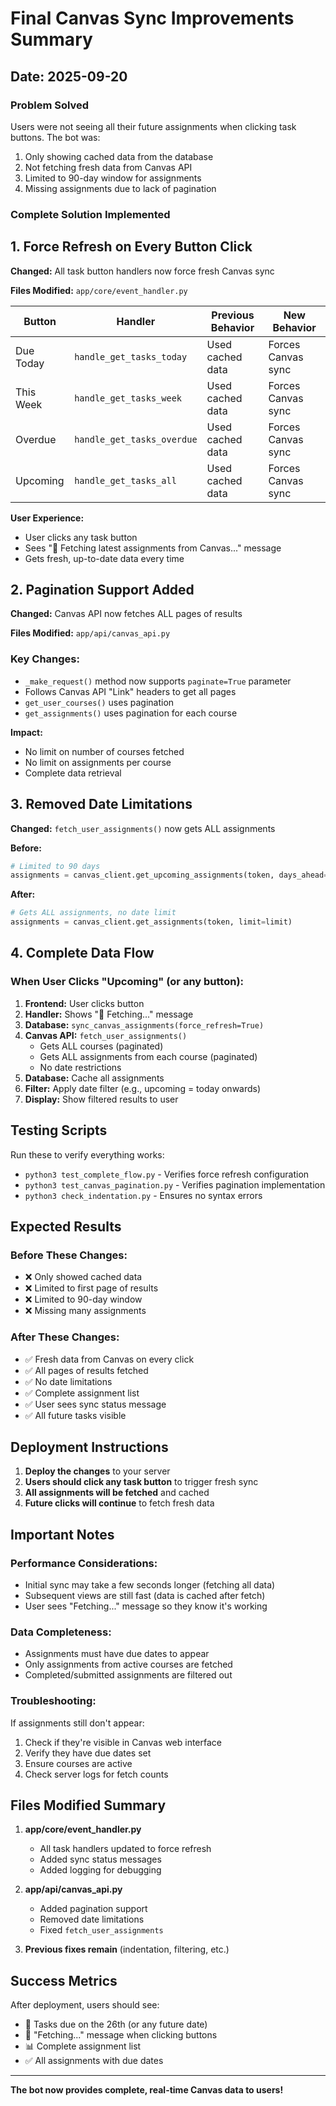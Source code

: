 # Final Canvas Sync Improvements Summary

## Date: 2025-09-20

### Problem Solved
Users were not seeing all their future assignments when clicking task buttons. The bot was:
1. Only showing cached data from the database
2. Not fetching fresh data from Canvas API
3. Limited to 90-day window for assignments
4. Missing assignments due to lack of pagination

### Complete Solution Implemented

## 1. Force Refresh on Every Button Click

**Changed:** All task button handlers now force fresh Canvas sync

**Files Modified:** `app/core/event_handler.py`

| Button | Handler | Previous Behavior | New Behavior |
|--------|---------|------------------|--------------|
| Due Today | `handle_get_tasks_today` | Used cached data | Forces Canvas sync |
| This Week | `handle_get_tasks_week` | Used cached data | Forces Canvas sync |
| Overdue | `handle_get_tasks_overdue` | Used cached data | Forces Canvas sync |
| Upcoming | `handle_get_tasks_all` | Used cached data | Forces Canvas sync |

**User Experience:**
- User clicks any task button
- Sees "🔄 Fetching latest assignments from Canvas..." message
- Gets fresh, up-to-date data every time

## 2. Pagination Support Added

**Changed:** Canvas API now fetches ALL pages of results

**Files Modified:** `app/api/canvas_api.py`

### Key Changes:
- `_make_request()` method now supports `paginate=True` parameter
- Follows Canvas API "Link" headers to get all pages
- `get_user_courses()` uses pagination
- `get_assignments()` uses pagination for each course

**Impact:**
- No limit on number of courses fetched
- No limit on assignments per course
- Complete data retrieval

## 3. Removed Date Limitations

**Changed:** `fetch_user_assignments()` now gets ALL assignments

**Before:**
```python
# Limited to 90 days
assignments = canvas_client.get_upcoming_assignments(token, days_ahead=90)
```

**After:**
```python
# Gets ALL assignments, no date limit
assignments = canvas_client.get_assignments(token, limit=limit)
```

## 4. Complete Data Flow

### When User Clicks "Upcoming" (or any button):

1. **Frontend:** User clicks button
2. **Handler:** Shows "🔄 Fetching..." message
3. **Database:** `sync_canvas_assignments(force_refresh=True)`
4. **Canvas API:** `fetch_user_assignments()`
   - Gets ALL courses (paginated)
   - Gets ALL assignments from each course (paginated)
   - No date restrictions
5. **Database:** Cache all assignments
6. **Filter:** Apply date filter (e.g., upcoming = today onwards)
7. **Display:** Show filtered results to user

## Testing Scripts

Run these to verify everything works:
- `python3 test_complete_flow.py` - Verifies force refresh configuration
- `python3 test_canvas_pagination.py` - Verifies pagination implementation
- `python3 check_indentation.py` - Ensures no syntax errors

## Expected Results

### Before These Changes:
- ❌ Only showed cached data
- ❌ Limited to first page of results
- ❌ Limited to 90-day window
- ❌ Missing many assignments

### After These Changes:
- ✅ Fresh data from Canvas on every click
- ✅ All pages of results fetched
- ✅ No date limitations
- ✅ Complete assignment list
- ✅ User sees sync status message
- ✅ All future tasks visible

## Deployment Instructions

1. **Deploy the changes** to your server
2. **Users should click any task button** to trigger fresh sync
3. **All assignments will be fetched** and cached
4. **Future clicks will continue** to fetch fresh data

## Important Notes

### Performance Considerations:
- Initial sync may take a few seconds longer (fetching all data)
- Subsequent views are still fast (data is cached after fetch)
- User sees "Fetching..." message so they know it's working

### Data Completeness:
- Assignments must have due dates to appear
- Only assignments from active courses are fetched
- Completed/submitted assignments are filtered out

### Troubleshooting:
If assignments still don't appear:
1. Check if they're visible in Canvas web interface
2. Verify they have due dates set
3. Ensure courses are active
4. Check server logs for fetch counts

## Files Modified Summary

1. **app/core/event_handler.py**
   - All task handlers updated to force refresh
   - Added sync status messages
   - Added logging for debugging

2. **app/api/canvas_api.py**
   - Added pagination support
   - Removed date limitations
   - Fixed `fetch_user_assignments`

3. **Previous fixes remain** (indentation, filtering, etc.)

## Success Metrics

After deployment, users should see:
- 📅 Tasks due on the 26th (or any future date)
- 🔄 "Fetching..." message when clicking buttons
- 📊 Complete assignment list
- ✅ All assignments with due dates

---

**The bot now provides complete, real-time Canvas data to users!**